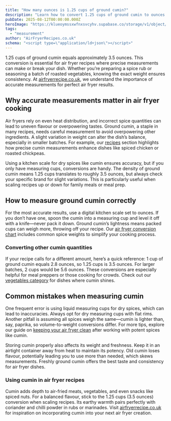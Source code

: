 ```yaml
---
title: "How many ounces is 1.25 cups of ground cumin?"
description: "Learn how to convert 1.25 cups of ground cumin to ounces in seconds with our simple guide. Perfect for air fryer recipes!"
pubDate: 2025-08-12T00:00:00.000Z
heroImage: "https://klueoymssxwfnxsvcyhv.supabase.co/storage/v1/object/public/md/how-many-ounces-is-1-25-cups-of-ground-cumin-5a2308af.webp"
tags:
  - "measurement"
author: "AirFryerRecipes.co.uk"
schema: "<script type=\"application/ld+json\"></script>"
---
```


<p>1.25 cups of ground cumin equals approximately 3.5 ounces. This conversion is essential for air fryer recipes where precise measurements can make or break your dish. Whether you’re preparing a spice rub or seasoning a batch of roasted vegetables, knowing the exact weight ensures consistency. At <a href=https://www.airfryerrecipe.co.uk>airfryerrecipe.co.uk</a>, we understand the importance of accurate measurements for perfect air fryer results.</p>

<h2>Why accurate measurements matter in air fryer cooking</h2>
<p>Air fryers rely on even heat distribution, and incorrect spice quantities can lead to uneven flavour or overpowering tastes. Ground cumin, a staple in many recipes, needs careful measurement to avoid overpowering other ingredients. A slight variation in weight can alter the dish’s balance, especially in smaller batches. For example, our <a href=https://www.airfryerrecipe.co.uk/recipes>recipes</a> section highlights how precise cumin measurements enhance dishes like spiced chicken or roasted chickpeas.</p>
<p>Using a kitchen scale for dry spices like cumin ensures accuracy, but if you only have measuring cups, conversions are handy. The density of ground cumin means 1.25 cups translates to roughly 3.5 ounces, but always check your specific brand for slight variations. This is particularly useful when scaling recipes up or down for family meals or meal prep.</p>

<h2>How to measure ground cumin correctly</h2>
<p>For the most accurate results, use a digital kitchen scale set to ounces. If you don’t have one, spoon the cumin into a measuring cup and level it off with a knife—never pack it down. Ground cumin’s lightness means packed cups can weigh more, throwing off your recipe. Our <a href=https://www.airfryerrecipe.co.uk/air-fryer-conversion-chart>air fryer conversion chart</a> includes common spice weights to simplify your cooking process.</p>

<h3>Converting other cumin quantities</h3>
<p>If your recipe calls for a different amount, here’s a quick reference: 1 cup of ground cumin equals 2.8 ounces, so 1.25 cups is 3.5 ounces. For larger batches, 2 cups would be 5.6 ounces. These conversions are especially helpful for meal preppers or those cooking for crowds. Check out our <a href=https://www.airfryerrecipe.co.uk/recipe-category/vegetables>vegetables category</a> for dishes where cumin shines.</p>

<h2>Common mistakes when measuring cumin</h2>
<p>One frequent error is using liquid measuring cups for dry spices, which can lead to inaccuracies. Always opt for dry measuring cups with flat rims. Another pitfall is assuming all spices weigh the same—cumin is lighter than, say, paprika, so volume-to-weight conversions differ. For more tips, explore our guide on <a href=https://www.airfryerrecipe.co.uk/air-fryer-cleaner>keeping your air fryer clean</a> after working with potent spices like cumin.</p>
<p>Storing cumin properly also affects its weight and freshness. Keep it in an airtight container away from heat to maintain its potency. Old cumin loses flavour, potentially leading you to use more than needed, which skews measurements. Freshly ground cumin offers the best taste and consistency for air fryer dishes.</p>

<h3>Using cumin in air fryer recipes</h3>
<p>Cumin adds depth to air-fried meats, vegetables, and even snacks like spiced nuts. For a balanced flavour, stick to the 1.25 cups (3.5 ounces) conversion when scaling recipes. Its earthy warmth pairs perfectly with coriander and chilli powder in rubs or marinades. Visit <a href=https://www.airfryerrecipe.co.uk>airfryerrecipe.co.uk</a> for inspiration on incorporating cumin into your next air fryer creation.</p>